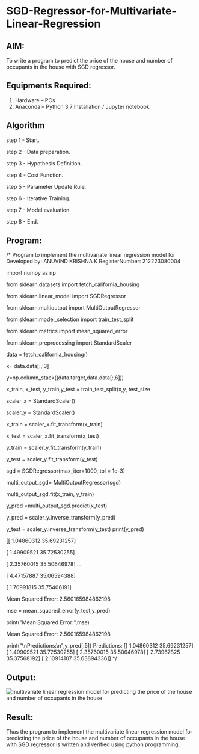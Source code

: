 # SGD-Regressor-for-Multivariate-Linear-Regression

## AIM:
To write a program to predict the price of the house and number of occupants in the house with SGD regressor.

## Equipments Required:
1. Hardware – PCs
2. Anaconda – Python 3.7 Installation / Jupyter notebook

## Algorithm

step 1 - Start.

step 2 - Data preparation.

step 3 - Hypothesis Definition.

step 4 - Cost Function.

step 5 - Parameter Update Rule.

step 6 - Iterative Training.

step 7 - Model evaluation.

step 8 - End. 

## Program:
/*
Program to implement the multivariate linear regression model for
Developed by: ANUVIND KRISHNA K
RegisterNumber: 212223080004

 

import numpy as np

from sklearn.datasets import fetch_california_housing

from sklearn.linear_model import SGDRegressor

from sklearn.multioutput import MultiOutputRegressor

from sklearn.model_selection import train_test_split

from sklearn.metrics import mean_squared_error

from sklearn.preprocessing import StandardScaler

data = fetch_california_housing()



x= data.data[:,:3]



y=np.column_stack((data.target,data.data[:,6]))



x_train, x_test, y_train,y_test = train_test_split(x,y, test_size



scaler_x = StandardScaler()

scaler_y = StandardScaler()



x_train = scaler_x.fit_transform(x_train)

x_test = scaler_x.fit_transform(x_test)

y_train = scaler_y.fit_transform(y_train)

y_test = scaler_y.fit_transform(y_test)


sgd = SGDRegressor(max_iter=1000, tol = 1e-3)


multi_output_sgd= MultiOutputRegressor(sgd)


multi_output_sgd.fit(x_train, y_train)


y_pred =multi_output_sgd.predict(x_test)


y_pred = scaler_y.inverse_transform(y_pred)

y_test = scaler_y.inverse_transform(y_test)
print(y_pred)

[[ 1.04860312 35.69231257]

[ 1.49909521 35.72530255]

[ 2.35760015 35.50646978]
...

[ 4.47157887 35.06594388]

[ 1.70991815 35.75406191]



Mean Squared Error: 2.560165984862198

mse = mean_squared_error(y_test,y_pred)

print("Mean Squared Error:",mse)

Mean Squared Error: 2.560165984862198

print("\nPredictions:\n",y_pred[:5])
Predictions:
[[ 1.04860312 35.69231257]
[ 1.49909521 35.72530255]
[ 2.35760015 35.50646978]
[ 2.73967825 35.37568192]
[ 2.10914107 35.63894336]]
*/

## Output:
![multivariate linear regression model for predicting the price of the house and number of occupants in the house](sam.png)


## Result:
Thus the program to implement the multivariate linear regression model for predicting the price of the house and number of occupants in the house with SGD regressor is written and verified using python programming.
